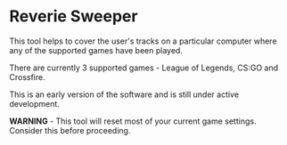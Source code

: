 # Reverie Sweeper

This tool helps to cover the user's tracks on a particular computer where any of the supported games have been played.

There are currently 3 supported games - League of Legends, CS:GO and Crossfire.

This is an early version of the software and is still under active development.

**WARNING** - This tool will reset most of your current game settings. Consider this before proceeding.

